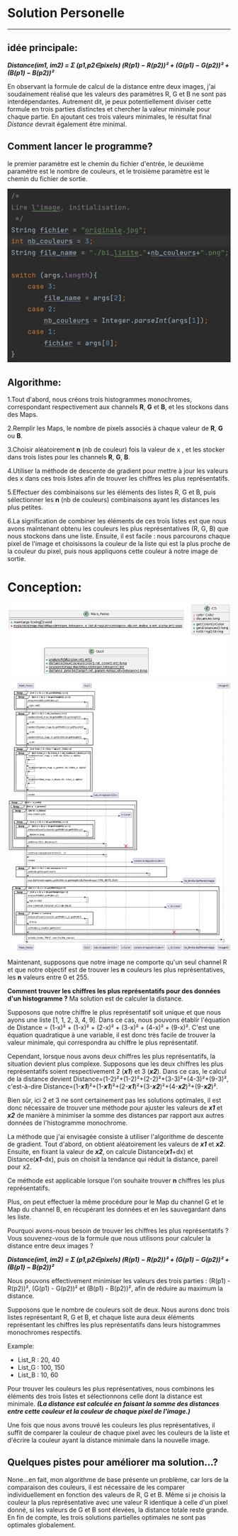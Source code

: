# Solution Personelle

---
## idée principale:

***Distance(im1, im2) = Σ (p1,p2∈pixels) (R(p1) − R(p2))² + (G(p1) − G(p2))² + (B(p1) − B(p2))²***

En observant la formule de calcul de la distance entre deux images,
j'ai soudainement réalisé que les valeurs des paramètres R, G et B ne sont pas interdépendantes. 
Autrement dit, je peux potentiellement diviser cette formule en trois parties distinctes 
et chercher la valeur minimale pour chaque partie. 
En ajoutant ces trois valeurs minimales, 
le résultat final *Distance* devrait également être minimal.

## Comment lancer le programme?

le premier paramètre est le chemin du fichier d'entrée, 
le deuxième paramètre est le nombre de couleurs, et le troisième 
paramètre est le chemin du fichier de sortie.

![rapport_1](../../resources/personalSolution/rapport/rapport_1.png)

## Algorithme:

1.Tout d'abord, nous créons trois histogrammes monochromes, 
correspondant respectivement aux channels **R**, **G** et **B**,
et les stockons dans des Maps.

2.Remplir les Maps, 
le nombre de pixels associés à chaque valeur de **R**, **G** ou **B**.

3.Choisir aléatoirement **n** (nb de couleur) fois la valeur de x , et 
les stocker dans trois listes pour les channels **R**, **G**, **B**.

4.Utiliser la méthode de descente de gradient pour mettre à jour 
les valeurs des x dans ces trois listes afin de trouver les chiffres
les plus représentatifs.

5.Effectuer des combinaisons sur les éléments des listes 
R, G et B, puis sélectionner les **n** (nb de couleurs) combinaisons ayant les distances 
les plus petites.

6.La signification de combiner les éléments de ces trois listes 
est que nous avons maintenant obtenu les couleurs 
les plus représentatives (R, G, B) que nous stockons 
dans une liste. Ensuite, il est facile : nous parcourons 
chaque pixel de l'image et choisissons la couleur de la liste qui 
est la plus proche de la couleur du pixel, puis nous appliquons 
cette couleur à notre image de sortie.

# Conception:

![dia_classes](../../resources/personalSolution/rapport/classes.png)

![dia_sequence](../../resources/personalSolution/rapport/sequence.png)

Maintenant, supposons que notre image ne comporte qu'un seul channel R 
et que notre objectif est de trouver les **n** couleurs 
les plus représentatives, les **n** valeurs entre 0 et 255.

**Comment trouver les chiffres les plus représentatifs 
pour des données d'un histogramme ?** 
Ma solution est de calculer la distance.

Supposons que notre chiffre le plus représentatif soit unique et 
que nous ayons une liste [1, 1, 2, 3, 4, 9]. Dans ce cas, 
nous pouvons établir l'équation de Distance = (1-x)² + (1-x)² + 
(2-x)² + (3-x)² + (4-x)² + (9-x)². C'est une équation quadratique 
à une variable, il est donc très facile de trouver la valeur minimale, 
qui correspondra au chiffre le plus représentatif.

Cependant, lorsque nous avons deux chiffres les plus représentatifs, 
la situation devient plus complexe. Supposons que les deux chiffres 
les plus représentatifs soient respectivement 2 (***x1***) et 3 (***x2***). 
Dans ce cas, le calcul de la distance devient 
Distance=(1-2)²+(1-2)²+(2-2)²+(3-3)²+(4-3)²+(9-3)², 
c'est-à-dire Distance=(1-***x1***)²+(1-***x1***)²+(2-***x1***)²+(3-***x2***)²+(4-***x2***)²+(9-***x2***)².

Bien sûr, ici 2 et 3 ne sont certainement pas les solutions optimales, 
il est donc nécessaire de trouver une méthode pour ajuster les valeurs de 
***x1*** et ***x2*** de manière à minimiser la somme des distances par rapport 
aux autres données de l'histogramme monochrome.

La méthode que j'ai envisagée consiste à utiliser l'algorithme de descente de gradient.
Tout d'abord, on obtient aléatoirement les valeurs de ***x1*** et ***x2***. 
Ensuite, en fixant la valeur de ***x2***, on calcule Distance(***x1***+dx) et 
Distance(***x1***-dx), puis on choisit la tendance qui réduit la distance, 
pareil pour x2.

Ce méthode est applicable lorsque l'on souhaite trouver **n** chiffres les plus représentatifs.

Plus, on peut effectuer la même procédure pour le Map du channel G et le Map du channel B, 
en récupérant les données et en les sauvegardant dans les liste.

Pourquoi avons-nous besoin de trouver les chiffres les plus représentatifs ? 
Vous souvenez-vous de la formule que nous utilisons 
pour calculer la distance entre deux images ?

***Distance(im1, im2) = Σ (p1,p2∈pixels) (R(p1) − R(p2))² + (G(p1) − G(p2))² + (B(p1) − B(p2))²***

Nous pouvons effectivement minimiser les valeurs des trois parties : 
(R(p1) - R(p2))², (G(p1) - G(p2))² et (B(p1) - B(p2))², 
afin de réduire au maximum la distance.

Supposons que le nombre de couleurs soit de deux. 
Nous aurons donc trois listes représentant R, G et B, et chaque 
liste aura deux éléments représentant les chiffres les plus représentatifs 
dans leurs histogrammes monochromes respectifs.

Example:
- List_R : 20, 40
- List_G : 100, 150
- List_B : 10, 60

Pour trouver les couleurs les plus représentatives, 
nous combinons les éléments des trois listes et sélectionnons 
celle dont la distance est minimale. ***(La distance est calculée en faisant 
la somme des distances entre cette couleur et la couleur de chaque pixel 
de l'image.)***

Une fois que nous avons trouvé les couleurs les plus représentatives, 
il suffit de comparer la couleur de chaque pixel avec les couleurs de 
la liste et d'écrire la couleur ayant la distance minimale dans la 
nouvelle image.

## Quelques pistes pour améliorer ma solution...?
None...en fait, mon algorithme de base présente un problème, 
car lors de la comparaison des couleurs, il est nécessaire de les comparer 
individuellement en fonction des valeurs de R, G et B. Même si je
choisis la couleur la plus représentative avec une valeur R identique
à celle d'un pixel donné, si les valeurs de G et B sont élevées,
la distance totale reste grande. En fin de compte, les trois
solutions partielles optimales ne sont pas optimales globalement.